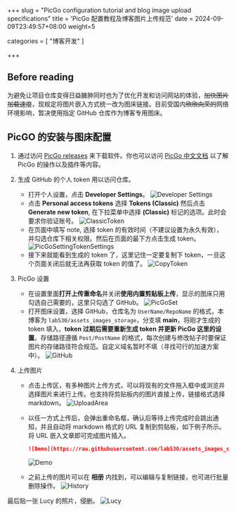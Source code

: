 +++
slug = "PicGo configuration tutorial and blog image upload specifications"
title = 'PicGo 配置教程及博客图片上传规范'
date = 2024-09-09T23:49:57+08:00
weight=5

categories = [
    "博客开发"
]

+++

## Before reading
为避免让项目仓库变得日益臃肿同时也为了优化开发和访问网站的体验，~~加快图片加载速度~~，现规定将图片嵌入方式统一改为图床链接。目前受国内~~欣欣向荣的~~网络环境影响，暂决使用指定 GitHub 仓库作为博客专用图床。

## PicGO 的安装与图床配置

1. 通过访问 [PicGo releases](https://github.com/Molunerfinn/PicGoreleases) 来下载软件。你也可以访问 [PicGo 中文文档](https://picgo.github.io/PicGo-Doc/zh/guide/) 以了解 PicGo 的操作以及插件等内容。
2. 生成 GitHub 的个人 token 用以访问仓库。
    - 打开个人设置，点击 **Developer Settings**。
    ![Developer Settings](https://raw.githubusercontent.com/lab530/assets_images_storage/main/Post/PicGoSettingDevelopS.png)  
    - 点击 **Personal access tokens** 选择 **Tokens (Classic)** 然后点击 **Generate new token**, 在下拉菜单中选择 **(Classic)** 标记的选项。此时会要求你验证账号。
    ![ClassicToken](https://raw.githubusercontent.com/lab530/assets_images_storage/main/Post/PicGoSettingClassicToken.png)  
    - 在页面中填写 note, 选择 token 的有效时间（不建议设置为永久有效），并勾选仓库下相关权限。然后在页面的最下方点击生成 token。
    ![PicGoSettingTokenSettings](https://raw.githubusercontent.com/lab530/assets_images_storage/main/Post/PicGoSettingTokenSettings.png)
    - 接下来就能看到生成的 token 了，这里记住一定要复制下 token，一旦这个页面关闭后就无法再获取 token 的值了。
    ![CopyToken](https://raw.githubusercontent.com/lab530/assets_images_storage/main/Post/PicGoSettingCopyToken.png)

3. PicGo 设置
    - 在设置里面**打开上传重命名**并关闭**使用内置剪贴板上传**，显示的图床只用勾选自己需要的，这里只勾选了 GitHub。
    ![PicGoSet](https://raw.githubusercontent.com/lab530/assets_images_storage/main/Post/PicGoSettingPicGoSet.png)
    - 打开图床设置，选择 GitHub，仓库名为 `UserName/RepoName` 的格式，本博客为 `lab530/assets_images_storage`，分支填 **main**，将刚才生成的 token 填入，**token 过期后需要重新生成 token 并更新 PicGo 这里的设置**。存储路径遵循 `Post/PostName` 的格式，每次创建与修改帖子时要保证图片的存储路径符合规范。自定义域名暂时不填（寻找可行的加速方案中）。
    ![GitHub](https://raw.githubusercontent.com/lab530/assets_images_storage/main/Post/PicGoSettingPicGo.png)
4. 上传图片
    - 点击上传区，有多种图片上传方式，可以将现有的文件拖入框中或浏览并选择图片来进行上传。也支持将剪贴板内的图片直接上传，链接格式选择 markdown。
    ![UploadArea](https://raw.githubusercontent.com/lab530/assets_images_storage/main/Post/PicGoSettingUpLoadArea.png)
    - 以任一方式上传后，会弹出重命名框，确认后等待上传完成时会跳出通知，并且自动将 markdown 格式的 URL 复制到剪贴板，如下例子所示。将 URL 嵌入文章即可完成图片插入。
        ``` markdown
        ![Demo](https://raw.githubusercontent.com/lab530/assets_images_storage/main/Post/PicGoSetting20221023184655.png)
        ```
        ![Demo](https://raw.githubusercontent.com/lab530/assets_images_storage/main/Post/PicGoSetting20221023184655.png)

    - 之前上传的图片可以在 **相册** 内找到，可以编辑与复制链接，也可进行批量删除操作。
    ![History](https://raw.githubusercontent.com/lab530/assets_images_storage/main/Post/PicGoSettingHistory.png)


最后贴一张 Lucy 的照片，侵删。
![Lucy](https://raw.githubusercontent.com/lab530/assets_images_storage/main/Post/PicGoSettingLucy)
